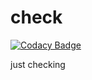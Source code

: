 # check

[![Codacy Badge](https://api.codacy.com/project/badge/Grade/5522f70c17914b799bfe15e8eb669bb5)](https://app.codacy.com/gh/kkunal1408/ota_data?utm_source=github.com&utm_medium=referral&utm_content=kkunal1408/ota_data&utm_campaign=Badge_Grade_Settings)

just checking
